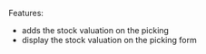 Features:

- adds the stock valuation on the picking
- display the stock valuation on the picking form
